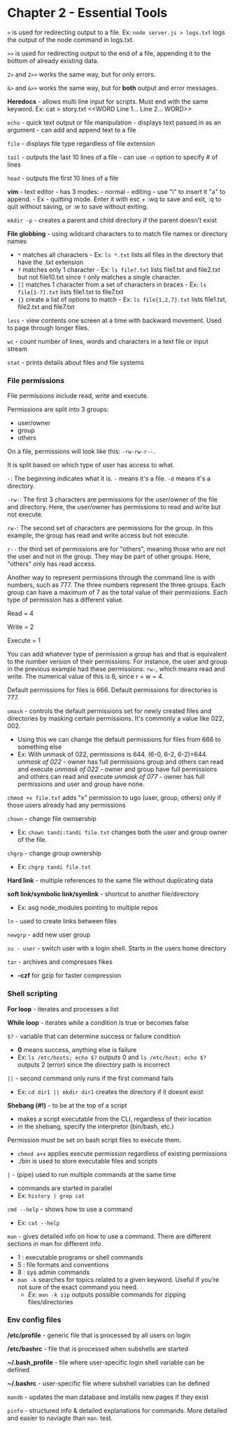 # Chapter 2 - Essential Tools

`>` is used for redirecting output to a file. 
Ex: `node server.js > logs.txt` logs the output of the node command in logs.txt. 

`>>` is used for redirecting output to the end of a file, appending it to the bottom of already existing data. 

`2>` and `2>>` works the same way, but for only errors. 

`&>` and `&>>` works the same way, but for **both** output and error messages. 

**Heredocs** - allows multi line input for scripts. Must end with the same keyword. 
Ex: cat > story.txt <<WORD 
        Line 1...
        Line 2...
WORD>>

`echo` - quick text output or file manipulation
       - displays text passed in as an argument 
       - can add and append text to a file 

`file` - displays file type regardless of file extension


`tail` - outputs the last 10 lines of a file
       - can use `-n` option to specify # of lines

`head` - outputs the first 10 lines of a file 

**vim** - text editor
        - has 3 modes:
            - normal
            - editing - use "i" to insert it "a" to append. 
            - Ex - quitting mode. Enter it with esc + :wq to save and exit, :q to quit without saving, or :w to save without exiting. 

`mkdir -p` - creates a parent and child directory if the parent doesn't exist 

**File globbing** - using wildcard characters to to match file names or directory names 
- `*` matches all characters 
       - Ex: `ls *.txt` lists all files in the directory that have the .txt extension 
- `?` matches only 1 character
       - Ex: `ls file?.txt` lists file1.txt and file2.txt but not file10.txt since `?` only matches a single character. 
- `[]` matches 1 character from a set of characters in braces 
       - Ex: `ls file[1-7].txt` lists file1.txt to file7.txt 
- `{}` create a list of options to match 
       - Ex: `ls file{1,2,7}.txt` lists file1.txt, file2.txt and file7.txt 

`less` - view contents one screen at a time with backward movement. Used to page through longer files. 

`wc` - count number of lines, words and characters in a text file or input stream 

`stat` - prints details about files and file systems 

### File permissions 

File permissions include read, write and execute. 

Permissions are split into 3 groups:
- user/owner 
- group 
- others 

On a file, permissions will look like this: 
`-rw-rw-r--`. 

It is split based on which type of user has access to what. 

`-`: The beginning indicates what it is. `-` means it's a file. `-d` means it's a directory. 

`-rw-`: The first 3 characters are permissions for the user/owner of the file and directory. Here, the user/owner has permissions to read and write but not execute. 

`rw-`: The second set of characters are permissions for the group. In this example, the group has read and write access but not execute. 

`r--` the third set of permissions are for "others", meaning those who are not the user and not in the group. They may be part of other groups. Here, "others" only has read access. 

Another way to represent permissions through the command line is with numbers, such as 777. The three numbers represent the three groups. Each group can have a maximum of 7 as the total value of their permissions. Each type of permission has a different value. 

Read = 4

Write = 2 

Execute = 1 

You can add whatever type of permission a group has and that is equivalent to the number version of their permissions. For instance, the user and group in the previous example had these permissions: `rw-`, which means read and write. The numerical value of this is 6, since r + w = 4.

Default permissions for files is 666. Default permissions for directories is 777. 

`umask` - controls the default permissions set for newly created files and directories by masking certain permissions. It's commonly a value like 022, 002. 
- Using this we can change the default permissions for files from 666 to something else 
- Ex: With unmask of 022, permissions is 644. (6-0, 6-2, 6-2)=644. 
*unmask of 022* - owner has full permissions group and others can read and execute
*unmask of 022* - owner and group have full permissions and others can read and execute 
*unmask of 077* - owner has full permissions and user and group have none. 

`chmod +x file.txf` adds "x" permission to ugo (user, group, others) only if those users already had any permissions 

`chown` - change file ownsership 
- Ex: `chown tandi:tandi file.txt` changes both the user and group owner of the file. 

`chgrp` - change group ownership 
- Ex: `chgrp tandi file.txt`

**Hard link** - multiple references to the same file without duplicating data

**soft link/symbolic link/symlink** - shortcut to another file/directory 
- Ex: asg node_modules pointing to multiple repos 

`ln` - used to create links between files 

`newgrp` - add new user group 

`su - user` - switch user with a login shell. Starts in the users home directory

`tar` - archives and compresses fikes 
- **-czf** for gzip for faster compression

### Shell scripting

**For loop** - iterates and processes a list 

**While loop** - iterates while a condition is true or becomes false

`$?` - variable that can determine success or failure condition
- **0** means success, anything else is failure
- Ex: `ls /etc/hosts; echo $?` outputs 0 and `ls /etc/host; echo $?` outputs 2 (error) since the directory path is incorrect

`||` - second command only runs if the first command fails 
- Ex: `cd dir1 || mkdir dir1` creates the directory if it doesnt exist

**Shebang (#!)** - to be at the top of a script
- makes a script executable from the CLI, regardless of their location
- in the shebang, specify the interpretor (bin/bash, etc.)

Permission must be set on bash script files to execute them.
 - `chmod a+x` applies execute permission regardless of existing permissions 
 - ./bin is used to store executable files and scripts 

`|` - (pipe) used to run multiple commands at the same time
- commands are started in parallel
- Ex: `history | grep cat` 

`cmd --help` - shows how to use a command
- Ex: `cat --help`

`man` - gives detailed info on how to use a command. There are different sections in man for different info. 
  - 1 : executable programs or shell commands 
  - 5 : file formats and conventions 
  - 8 : sys admin commands 
  - `man -k` searches for topics related to a given keyword. Useful if you’re not sure of the exact command you need. 
       - *Ex:* `man -k zip` outputs possible commands for zipping files/directories 

### Env config files 

**/etc/profile** - generic file that is processed by all users on login 

**/etc/bashrc** - file that is processed when subshells are started 

**~/.bash_profile** - file where user-specific login shell variable can be defined 

**~/.bashrc** - user-specific file where subshell variables can be defined 

`mandb` - updates the man database and installs new pages if they exist 

`pinfo` - structured info & detailed explanations for commands. More detailed and easier to naviagte than `man`. test. 
